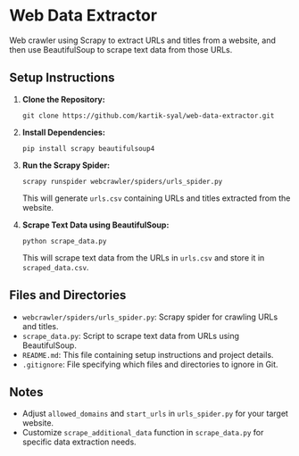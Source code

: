 # Web Data Extractor

Web crawler using Scrapy to extract URLs and titles from a website, and then use BeautifulSoup to scrape text data from those URLs.

## Setup Instructions

1. **Clone the Repository:**
   ```
   git clone https://github.com/kartik-syal/web-data-extractor.git
   ```

2. **Install Dependencies:**
   ```
   pip install scrapy beautifulsoup4
   ```

3. **Run the Scrapy Spider:**
   ```
   scrapy runspider webcrawler/spiders/urls_spider.py
   ```

   This will generate `urls.csv` containing URLs and titles extracted from the website.

4. **Scrape Text Data using BeautifulSoup:**
   ```
   python scrape_data.py
   ```

   This will scrape text data from the URLs in `urls.csv` and store it in `scraped_data.csv`.

## Files and Directories

- `webcrawler/spiders/urls_spider.py`: Scrapy spider for crawling URLs and titles.
- `scrape_data.py`: Script to scrape text data from URLs using BeautifulSoup.
- `README.md`: This file containing setup instructions and project details.
- `.gitignore`: File specifying which files and directories to ignore in Git.

## Notes

- Adjust `allowed_domains` and `start_urls` in `urls_spider.py` for your target website.
- Customize `scrape_additional_data` function in `scrape_data.py` for specific data extraction needs.
